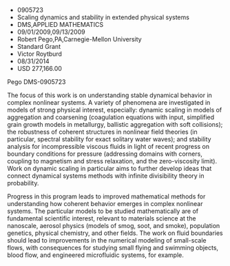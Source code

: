 
* 0905723
* Scaling dynamics and stability in extended physical systems
* DMS,APPLIED MATHEMATICS
* 09/01/2009,09/13/2009
* Robert Pego,PA,Carnegie-Mellon University
* Standard Grant
* Victor Roytburd
* 08/31/2014
* USD 277,166.00

Pego DMS-0905723

The focus of this work is on understanding stable dynamical behavior in complex
nonlinear systems. A variety of phenomena are investigated in models of strong
physical interest, especially: dynamic scaling in models of aggregation and
coarsening (coagulation equations with input, simplified grain growth models in
metallurgy, ballistic aggregation with soft collisions); the robustness of
coherent structures in nonlinear field theories (in particular, spectral
stability for exact solitary water waves); and stability analysis for
incompressible viscous fluids in light of recent progress on boundary conditions
for pressure (addressing domains with corners, coupling to magnetism and stress
relaxation, and the zero-viscosity limit). Work on dynamic scaling in particular
aims to further develop ideas that connect dynamical systems methods with
infinite divisibility theory in probability.

Progress in this program leads to improved mathematical methods for
understanding how coherent behavior emerges in complex nonlinear systems. The
particular models to be studied mathematically are of fundamental scientific
interest, relevant to materials science at the nanoscale, aerosol physics
(models of smog, soot, and smoke), population genetics, physical chemistry, and
other fields. The work on fluid boundaries should lead to improvements in the
numerical modeling of small-scale flows, with consequences for studying small
flying and swimming objects, blood flow, and engineered microfluidic systems,
for example.
